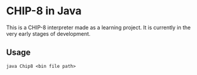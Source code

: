 # CHIP-8 in Java

This is a CHIP-8 interpreter made as a learning project. It is currently in the very early stages of development.

## Usage
```
java Chip8 <bin file path>
```